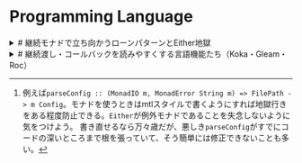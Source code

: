 # Programming Language

<details>
<summary># 継続モナドで立ち向かうローンパターンとEither地獄</summary>

## 継続モナドで立ち向かうローンパターンとEither地獄

Haskellでファイルなどのリソースの解放を保証するテクニックとして、ローンパターン（Loan Pattern）がある。`withFile :: FilePath -> IOMode -> (Handle -> IO r) -> IO r`などがその例だ。
ローンパターンによる関数を複数使ったプログラムは、無名関数のネストが深くなる。

```haskell
main = do
  withFile "src.txt" ReadMode \src ->
    withFile "dst.txt" WriteMode \dst ->
      ...
```

この問題には、継続モナド`ContT`を使ったきれいな解決策が知られている。

```haskell
main = evalContT do
  src <- ContT $ withFile "src.txt" ReadMode
  dst <- ContT $ withFile "dst.txt" WriteMode
  ...
```

ミソは、ContTを使うことで、継続渡しスタイルをdo記法に変換できるところにある。

このアイディアを更に深堀りしてみよう。
設定ファイルを読み込みパースする関数`parseConfig`と、`Config`のあるフィールドを取得する関数`getField`があるとする。
設定ファイルを読み込んでフィールド`language`を取得し、アプリケーションの言語を変更する処理は次のように書ける。

```haskell
parseConfig :: MonadIO m => FilePath -> m (Either String Config)
getField :: MonadIO m => Config -> m (Either String Value)

updateLanguage :: (MonadIO m, MonadState Env) => m ()
updateLanguage = do
  ecfg <- parseConfig "app.cfg"
  case ecfg of
    Left err -> error err
    Right cfg -> do
      elang <- getField cfg "language"
      case elang of
        Left err -> error err
        Right lang -> modify \env -> env { language = lang }
```

`Left`と`Right`のパターンマッチが繰り返されている。
こういう地獄に落ちると人は「おお神よ！try-catch構文はどこへ行ってしまったのです！」という気分になり、`ExceptT`などの例外モナドを使って`parseConfig`と`getField`を書き直したくなる[^1]。
[^1]: 例えば`parseConfig :: (MonadIO m, MonadError String m) => FilePath -> m Config`。モナドを使うときはmtlスタイルで書くようにすれば地獄行きをある程度防止できる。`Either`が例外モナドであることを失念しないように気をつけよう。
書き直せるなら万々歳だが、悪しき`parseConfig`がすでにコードの深いところまで根を張っていて、そう簡単には修正できないことも多い。

`ContT`は、こんなときに助けになる。まずは、継続渡しスタイルを使って`updateLanguage`を書き換えよう。

```haskell
updateLanguage :: (MonadIO m, MonadState Env) => m ()
updateLanguage = do
  with (parseConfig "app.cfg") \cfg ->
    with (getField cfg "language") \lang ->
      modify \env -> env { language = lang }

with :: Monad m => m (Either String a) -> (a -> m (Either String b)) -> m (Either String b)
with m k = do
  ea <- m
  case ea of
    Left err -> pure $ Left err
    Right a -> k a
```
（サラッと書いてしまったが、こういう書き換えは難しい。コツを掴めるまでしばらくかかるが、できるようになると色々便利。）

これで`Left`と`Right`のパターンマッチを一つにできた。あとは`ContT`を使ってdo記法に戻せばいい。
`with`を`ContT`でラップしよう。

```haskell
updateLanguage :: (MonadIO m, MonadState Env) => m ()
updateLanguage = evalContT do
  cfg <- with (parseConfig "app.cfg")
  lang <- with (getField cfg "language")
  modify \env -> env { language = lang }

with :: Monad m => m (Either String a) -> ContT (Either String b) m a
with m = ContT \k -> do
  ea <- m
  case ea of
    Left err -> pure $ Left err
    Right a -> k a
```

ややこしいコードを上手く継続渡しスタイルに落としこめれば、`ContT`を使ったシンプルなdo記法にリファクタリングできる。
`ContT`自体が少々ややこしいので乱用は禁物だが、うまく使えば最小限の変更でプログラムがグッと読みやすくなる。

### 参考文献
* [ローンパターン \- haskell\-shoen](https://scrapbox.io/haskell-shoen/%E3%83%AD%E3%83%BC%E3%83%B3%E3%83%91%E3%82%BF%E3%83%BC%E3%83%B3)
* [Why would you use ContT?](https://ro-che.info/articles/2019-06-07-why-use-contt)
  + `ContT`を使って継続渡しスタイルをdo記法に書き換える例を紹介している。
* [Lysxia \- The reasonable effectiveness of the continuation monad](https://blog.poisson.chat/posts/2019-10-26-reasonable-continuations.html)
  + 継続モナドを使って他の様々なモナドを実装する記事。継続モナドの強力さを示す好例。
* [ContT を使ってコードを綺麗にしよう！](https://github.com/e-bigmoon/haskell-blog/blob/a737b9549130ea61f7a299628f3350c00326ac03/posts/2018/06-26-cont-param.md)（元サイトリンク切れのため、Githubで公開されてるMarkdown原稿をリンク）
  + 本記事よりもイカした手法を紹介している。
* [fallibleというパッケージをリリースしました \- Haskell\-jp](https://haskell.jp/blog/posts/2019/fallible.html)
  + ↑の記事をEitherに拡張したもの。

### 追記というか余談

[haskell \- Monadic function of \`\(a \-> m \(Either e b\)\) \-> Either e a \-> m \(Either e b\)\`? \- Stack Overflow](https://stackoverflow.com/questions/73354040/monadic-function-of-a-m-either-e-b-either-e-a-m-either-e-b)によると、`with`はもっと抽象化できるらしい。

```haskell
with :: (Monad m, Monad f, Traversable f) => m (f a) -> ContT (f b) m a
with m = ContT \k -> do
  x <- m
  join <$> traverse k x
```

この`with`は`Maybe`にも対応している。対応しているが、ちょっとやりすぎな気もする。
</details>

<details>
<summary># 継続渡し・コールバックを読みやすくする言語機能たち（Koka・Gleam・Roc）</summary>

## 継続渡し・コールバックを読みやすくする言語機能たち（Koka・Gleam・Roc）

継続渡しスタイル、あるいはコールバック関数は非常に強力なテクニックだ。
例えばJavaScriptでは、非同期処理を扱う`.then`メソッドが有名どころだろう。

```javascript
fetch("http://example.com/movies.json")
  .then((response) => response.json())
  .then((movies) => console.log(movies))
```

継続渡しスタイルは読みにくい。そこで、JavaScriptではasync構文が導入されている。

```javascript
const response = await fetch("http://example.com/movies.json");
const movies = await response.json();
console.log(movies);
```

awaitの振る舞いは、以下のような読み替えルールがあると考えると理解しやすい。

```javascript
const X = await P; E;
=>
P.then((X) => E);
```

awaitは、継続渡しスタイルの非同期プログラムを、あたかも直接スタイルかのように書くための言語機能だ、と解釈できる。
プログラミング言語の中には、より汎用的に継続渡しスタイルを直接スタイルに変える言語機能を持つものがある。

[Koka](https://koka-lang.github.io/koka/doc/index.html)には、`with`構文がある。
例えば、1から10までの整数を標準出力に書き出すKokaプログラムは以下のようになる：

```koka
list(1,10).foreach(fn (x) {
  println(x)
})
```

`with`構文を使うと、以下のように書ける。

```koka
with x <- list(1,10).foreach
println(x)
```

`with`の読み替えルールは以下のようになる：

```
with X <- F(A, ...)
E
=>
F(A, ..., fn (X) { E })
```

Kokaの名前は日本語の「効果」に由来する。その名が示す通り、Kokaは代数的効果（Algebraic effects）をサポートしている。
代数的効果はざっくり言えば「すごく高機能な例外」だ。例えば、以下のKokaプログラムは、0除算エラー（raiseエフェクト）を起こしうる関数`divide`を定義している。

```koka
fun divide( x : int, y : int ) : raise int
  if y==0 then raise("div-by-zero") else x / y
```

`raise`の振る舞いを自由に後づけできるのが代数的効果の特徴だ。次のプログラムは、例外をもみ消して定数`42`に評価されたものとする。`handler`構文で各エフェクトの実装を与えている。次のプログラムは最終的に`50`を返す。

```koka
(hander {
  ctl raise(msg) { 42 }
})(fn () {
  8 + divide(1, 0)
})
```

`hander {...}`は、エフェクトを起こしうる処理をコールバック関数として受け取る関数になっている。
コールバック関数を受け取るということはつまり、`with`を使うともっとスマートに書ける。

```koka
with handler { ctl raise(msg) { 42 } }
8 + divide(1, 0)
```

[Gleam](https://gleam.run/)にも同様の振る舞いをする`use`構文がある。
[Use \- The Gleam Language Tour](https://tour.gleam.run/advanced-features/use/)から、`use`を使ったコード例を引用する：

```gleam
pub fn without_use() {
  result.try(get_username(), fn(username) {
    result.try(get_password(), fn(password) {
      result.map(log_in(username, password), fn(greeting) {
        greeting <> ", " <> username
      })
    })
  })
}

pub fn with_use() {
  use username <- result.try(get_username())
  use password <- result.try(get_password())
  use greeting <- result.map(log_in(username, password))
  greeting <> ", " <> username
}
```

`result.try`は、成功か失敗を表す`result`値と、成功したなら実行されるコールバック関数を受け取り、最初の引数が成功値ならコールバックを適用、失敗値ならそれをそのまま返す。
`use`構文はKokaの`with`と同様の振る舞いをするので、`with_use()`のような書き方ができる。

[Roc](https://www.roc-lang.org/)はHaskellに似た軽量な構文を持つプログラミング言語だ。
Rocで標準入出力を扱うプログラムを書くと、以下のようになる。

```roc
main =
    await (Stdout.line "Type something press Enter:") \_ ->
        await Stdin.line \input ->
            Stdout.line "Your input was: $(Inspect.toStr input)"
```

`await`はJavaScriptのそれとは異なり、単なる関数である。第一引数に実行したいタスクを、第二引数にタスクの結果を処理するコールバック関数を取る。`\input -> ...`は無名関数だ。

Rocでは、`<-`を使って継続渡しスタイルを直接スタイルに書き換える。

```roc
main =
    _ <- await (Stdout.line "Type something press Enter:")
    input <- await Stdin.line

    Stdout.line "Your input was: $(Inspect.toStr input)"
```

JavaScriptに見られる`async`構文は、様々な言語で導入されている。
いくつかの言語では、より柔軟な形で`async`のような構文を定義できるようになっている。
例えばF#ではcomputation expressionが、Haskellではdo構文とモナドが使われている。
これらの言語機能は強力な反面、言語への導入に少々ハードルがある。

`async`構文が本当にやりたいことは継続渡しスタイルを直接スタイルのように書くことだ、と思うと、もっと単純な解決策がある。それがKokaの`with`やGleamの`use`構文だ。
あるいは、`with`や`use`と同じように、`async`構文は継続渡しスタイルに立ち向かうための道具だ、という見方もできる。
</details>


